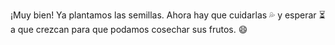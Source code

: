 ¡Muy bien! Ya plantamos las semillas. Ahora hay que cuidarlas :sweat_drops: y esperar :hourglass_flowing_sand: a que crezcan para que podamos cosechar sus frutos. :smile: